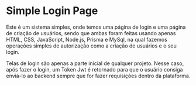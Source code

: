 # Simple Login Page

Este é um sistema simples, onde temos uma página de login e uma página de criação de usuários, sendo que ambas foram  feitas usando apenas HTML, CSS, JavaScript, Node.js, Prisma e MySql, na qual fazemos operações simples de autorização como a criação de usuários e o seu login.

Telas de login são apenas a parte inicial de qualquer projeto. Nesse caso, após fazer o login, um Token Jwt é retornado para que o usuário consiga enviá-lo ao backend sempre que for fazer requisições dentro da plataforma.